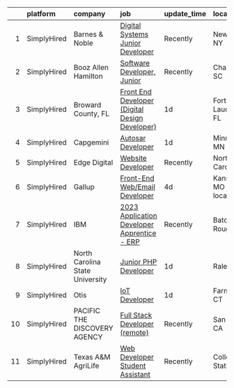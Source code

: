 

|    | platform    | company                         | job                                                                                                                                                          | update_time   | location                     |
|---:|:------------|:--------------------------------|:-------------------------------------------------------------------------------------------------------------------------------------------------------------|:--------------|:-----------------------------|
|  1 | SimplyHired | Barnes & Noble                  | [Digital Systems Junior Developer](https://www.simplyhired.com/job/KvAb9HIGu0f_Vm2ioRW4UuHqgl73IzZ973Ls-27UmLq2ne11wFtpTw?q=digital+developer)               | Recently      | New York, NY                 |
|  2 | SimplyHired | Booz Allen Hamilton             | [Software Developer, Junior](https://www.simplyhired.com/job/30REoO6DaizOGL2wxZKQPcibNtJoTG8qXyD7Cy8HEv4EEf4Jd0Fhkw?q=digital+developer)                     | Recently      | Charleston, SC               |
|  3 | SimplyHired | Broward County, FL              | [Front End Developer (Digital Design Developer)](https://www.simplyhired.com/job/eaYJ5TzYPZfnfenir25JHJATi3Mh_1-qvFbO7PcEDwShdZoyIrdhAw?q=digital+developer) | 1d            | Fort Lauderdale, FL          |
|  4 | SimplyHired | Capgemini                       | [Autosar Developer](https://www.simplyhired.com/job/35Zc1RZCuyNq9F8BVrU2m1DSuGGH_GVY0qNTXGfy953_PtlxBQK6vg?q=digital+developer)                              | 1d            | Minneapolis, MN              |
|  5 | SimplyHired | Edge Digital                    | [Website Developer](https://www.simplyhired.com/job/LE7weGL5Cno9zNcjmZptmPN7ER-WGNW88kWDrSQUcrVD6RMCCa4HQg?q=digital+developer)                              | Recently      | North Carolina               |
|  6 | SimplyHired | Gallup                          | [Front-End Web/Email Developer](https://www.simplyhired.com/job/DPxwr6VyeH1JafiBkJmbsr15CHBpXC8UefA0J3cPaAOf8OAvJdxNRQ?q=digital+developer)                  | 4d            | Kansas City, MO +3 locations |
|  7 | SimplyHired | IBM                             | [2023 Application Developer Apprentice - ERP](https://www.simplyhired.com/job/eSfzVzE-iuZbEUustV3BwmKD93NdOFygrOHR_uQwMJs8Q4_lLhOM0g?q=digital+developer)    | Recently      | Baton Rouge, LA              |
|  8 | SimplyHired | North Carolina State University | [Junior PHP Developer](https://www.simplyhired.com/job/gNVF275Ygp20_Fs9BS5CStvDrbM1uS_CKU8WBTTBUdAFr5zEbpkLtg?q=digital+developer)                           | 1d            | Raleigh, NC                  |
|  9 | SimplyHired | Otis                            | [IoT Developer](https://www.simplyhired.com/job/JfVB8yHuFQZSjOt4T4LkXgv4cZXsYezcC6dBTy2qKKFMp-Oz3N68CQ?q=digital+developer)                                  | 1d            | Farmington, CT               |
| 10 | SimplyHired | PACIFIC THE DISCOVERY AGENCY    | [Full Stack Developer (remote)](https://www.simplyhired.com/job/almg9UNFqaNRQ_9UkoxMgDgj6G794hLlQEVvWN6NPERPPA6FFQU68g?q=digital+developer)                  | Recently      | San Diego, CA                |
| 11 | SimplyHired | Texas A&M AgriLife              | [Web Developer Student Assistant](https://www.simplyhired.com/job/bgMQNSeji0C6C8FiZM9S-8BVz0BDzZygo0eoloaKIYfRls2NEmQYrA?q=digital+developer)                | Recently      | College Station, TX          |